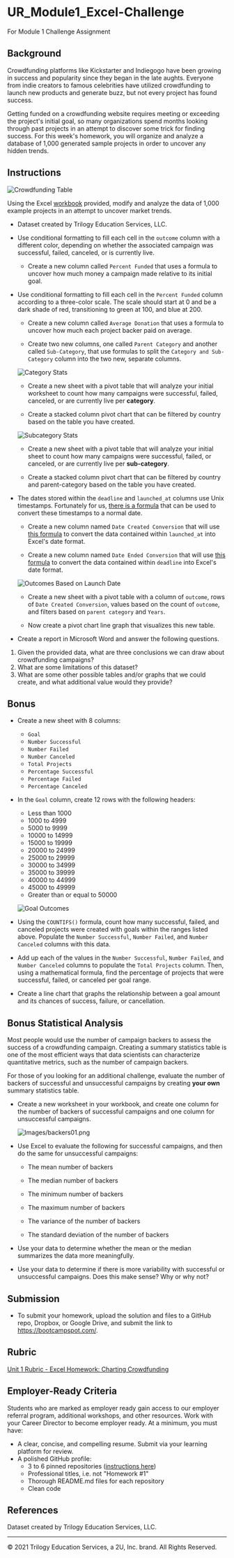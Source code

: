 # UR_Module1_Excel-Challenge
For Module 1 Challenge Assignment

## Background

Crowdfunding platforms like Kickstarter and Indiegogo have been growing in success and popularity since they began in the late aughts. Everyone from indie creators to famous celebrities have utilized crowdfunding to launch new products and generate buzz, but not every project has found success.

Getting funded on a crowdfunding website requires meeting or exceeding the project's initial goal, so many organizations spend months looking through past projects in an attempt to discover some trick for finding success. For this week's homework, you will organize and analyze a database of 1,000 generated sample projects in order to uncover any hidden trends.

## Instructions

![Crowdfunding Table](Images/FullTable.PNG)

Using the Excel [workbook](CrowdfundingBook.xlsx) provided, modify and analyze the data of 1,000 example projects in an attempt to uncover market trends. 

* Dataset created by Trilogy Education Services, LLC.


* Use conditional formatting to fill each cell in the `outcome` column with a different color, depending on whether the associated campaign was successful, failed, canceled, or is currently live.

  * Create a new column called `Percent Funded` that uses a formula to uncover how much money a campaign made relative to its initial goal.

* Use conditional formatting to fill each cell in the `Percent Funded` column according to a three-color scale. The scale should start at 0 and be a dark shade of red, transitioning to green at 100, and blue at 200.

  * Create a new column called `Average Donation` that uses a formula to uncover how much each project backer paid on average.

  * Create two new columns, one called `Parent Category` and another called `Sub-Category`, that use formulas to split the `Category and Sub-Category` column into the two new, separate columns.

  ![Category Stats](Images/CategoryStats.PNG)

  * Create a new sheet with a pivot table that will analyze your initial worksheet to count how many campaigns were successful, failed, canceled, or are currently live per **category**.

  * Create a stacked column pivot chart that can be filtered by country based on the table you have created.

  ![Subcategory Stats](Images/SubcategoryStats.PNG)

  * Create a new sheet with a pivot table that will analyze your initial sheet to count how many campaigns were successful, failed, or canceled, or are currently live per **sub-category**.

  * Create a stacked column pivot chart that can be filtered by country and parent-category based on the table you have created.

* The dates stored within the `deadline` and `launched_at` columns use Unix timestamps. Fortunately for us, [there is a formula](https://www.extendoffice.com/documents/excel/2473-excel-timestamp-to-date.html) that can be used to convert these timestamps to a normal date.

  * Create a new column named `Date Created Conversion` that will use [this formula](https://www.extendoffice.com/documents/excel/2473-excel-timestamp-to-date.html) to convert the data contained within `launched_at` into Excel's date format.

  * Create a new column named `Date Ended Conversion` that will use [this formula](https://www.extendoffice.com/documents/excel/2473-excel-timestamp-to-date.html) to convert the data contained within `deadline` into Excel's date format.

  ![Outcomes Based on Launch Date](Images/LaunchDateOutcomes.PNG)

  * Create a new sheet with a pivot table with a column of `outcome`, rows of `Date Created Conversion`, values based on the count of `outcome`, and filters based on `parent category` and `Years`.

  * Now create a pivot chart line graph that visualizes this new table.

* Create a report in Microsoft Word and answer the following questions.

1. Given the provided data, what are three conclusions we can draw about crowdfunding campaigns?
2. What are some limitations of this dataset?
3. What are some other possible tables and/or graphs that we could create, and what additional value would they provide?

## Bonus

* Create a new sheet with 8 columns:

  * `Goal`
  * `Number Successful`
  * `Number Failed`
  * `Number Canceled`
  * `Total Projects`
  * `Percentage Successful`
  * `Percentage Failed`
  * `Percentage Canceled`

* In the `Goal` column, create 12 rows with the following headers:

  * Less than 1000
  * 1000 to 4999
  * 5000 to 9999
  * 10000 to 14999
  * 15000 to 19999
  * 20000 to 24999
  * 25000 to 29999
  * 30000 to 34999
  * 35000 to 39999
  * 40000 to 44999
  * 45000 to 49999
  * Greater than or equal to 50000

  ![Goal Outcomes](Images/GoalOutcomes.PNG)

* Using the `COUNTIFS()` formula, count how many successful, failed, and canceled projects were created with goals within the ranges listed above. Populate the `Number Successful`, `Number Failed`, and `Number Canceled` columns with this data.

* Add up each of the values in the `Number Successful`, `Number Failed`, and `Number Canceled` columns to populate the `Total Projects` column. Then, using a mathematical formula, find the percentage of projects that were successful, failed, or canceled per goal range.

* Create a line chart that graphs the relationship between a goal amount and its chances of success, failure, or cancellation.

## Bonus Statistical Analysis

Most people would use the number of campaign backers to assess the success of a crowdfunding campaign. Creating a summary statistics table is one of the most efficient ways that data scientists can characterize quantitative metrics, such as the number of campaign backers.

For those of you looking for an additional challenge, evaluate the number of backers of successful and unsuccessful campaigns by creating **your own** summary statistics table.

* Create a new worksheet in your workbook, and create one column for the number of backers of successful campaigns and one column for unsuccessful campaigns.

  ![Images/backers01.png](Images/backers01.png)

* Use Excel to evaluate the following for successful campaigns, and then do the same for unsuccessful campaigns:

  * The mean number of backers

  * The median number of backers

  * The minimum number of backers

  * The maximum number of backers

  * The variance of the number of backers

  * The standard deviation of the number of backers

* Use your data to determine whether the mean or the median summarizes the data more meaningfully.

* Use your data to determine if there is more variability with successful or unsuccessful campaigns. Does this make sense? Why or why not?

## Submission

* To submit your homework, upload the solution and files to a GitHub repo, Dropbox, or Google Drive, and submit the link to <https://bootcampspot.com/>.

## Rubric

[Unit 1 Rubric - Excel Homework: Charting Crowdfunding](https://docs.google.com/document/d/1gIVky_5CZi-b4w07RLBYZyXgbbhMRemvpcT1V6EGkvw/edit?usp=sharing)

## Employer-Ready Criteria

Students who are marked as employer ready gain access to our employer referral program, additional workshops, and other resources. Work with your Career Director to become employer ready. At a minimum, you must have:

- A clear, concise, and compelling resume. Submit via your learning platform for review.
- A polished GitHub profile:
  - 3 to 6 pinned repositories ([instructions here](https://docs.github.com/en/enterprise/2.13/user/articles/pinning-items-to-your-profile))
  - Professional titles, i.e. not "Homework #1"
  - Thorough README.md files for each repository
  - Clean code

## References

Dataset created by Trilogy Education Services, LLC.

- - -

© 2021 Trilogy Education Services, a 2U, Inc. brand. All Rights Reserved.
